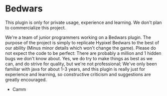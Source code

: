# Bedwars


This plugin is only for private usage, experience and learning. We don't plan to commercialize this project.

We're a team of junior programmers working on a Bedwars plugin. The purpose of the project is simply to replicate Hypixel Bedwars to the best of our ability (Minus minor details which won't change the game). Please do not expect the code to be perfect: There are probably a million and 1 hidden bugs we don't know about. 
Yes, we do try to make things as best as we can, and do strive for quality, but we're not professional; We've only been familiar with java for about 1-3 years, and this plugin is really just for experience and learning, so constructive criticism and suggestions are greatly encouraged.

- Camm
